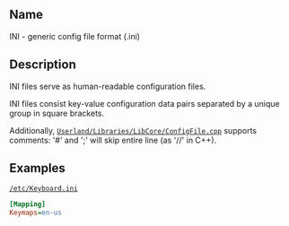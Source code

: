 ## Name

INI - generic config file format (.ini)

## Description

INI files serve as human-readable configuration files.

INI files consist key-value configuration data pairs separated by a unique group in square brackets.

Additionally, [`Userland/Libraries/LibCore/ConfigFile.cpp`](../../../../../Userland/Libraries/LibCore/ConfigFile.cpp)
supports comments: '#' and ';' will skip entire line (as '//' in C++).

## Examples

[`/etc/Keyboard.ini`](../../../../etc/Keyboard.ini)

```ini
[Mapping]
Keymaps=en-us
```
